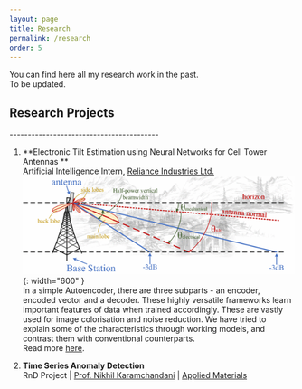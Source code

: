 ```yaml
---
layout: page
title: Research
permalink: /research
order: 5
---
```

You can find here all my research work in the past.   
To be updated.   

<h2><h>Research Projects</b></h2>
-----------------------------------------

1. **Electronic Tilt Estimation using Neural Networks for Cell Tower Antennas **            
   Artificial Intelligence Intern, [Reliance Industries Ltd.](https://www.ril.com/)  
 ![Radiation Pattern of Towers](/images/tilt-estimation/tilt-estimation-tower-pattern.png){: width="600" }  
  In a simple Autoencoder, there are three subparts - an encoder, encoded vector and a decoder. These highly versatile frameworks learn important features of data when trained accordingly. These are vastly used for image colorisation and noise reduction. We have tried to explain some of the characteristics through working models, and contrast them with conventional counterparts.     
  Read more [here](pages/tilt-estimation.md).   
  
 2. **Time Series Anomaly Detection**  
  RnD Project | [Prof. Nikhil Karamchandani](https://sites.google.com/site/nikhilkaram/) | [Applied Materials](https://www.appliedmaterials.com/)
  
